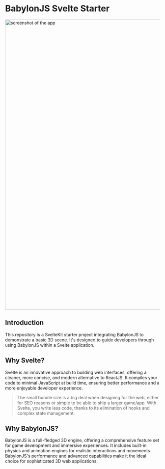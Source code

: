 # BabylonJS Svelte Starter

<img width="946" alt="screenshot of the app" src="https://github.com/feuersteiner/svelte-babylonjs-starter/assets/18667704/d50870a8-a8df-4aea-ae02-cd4bbab6b690">


## Introduction
This repository is a SvelteKit starter project integrating BabylonJS to demonstrate a basic 3D scene. It's designed to guide developers through using BabylonJS within a Svelte application.

## Why Svelte?
Svelte is an innovative approach to building web interfaces, offering a cleaner, more concise, and modern alternative to ReactJS. It compiles your code to minimal JavaScript at build time, ensuring better performance and a more enjoyable developer experience.
>The small bundle size is a big deal when designing for the web, either for SEO reasons or simple to be able to ship a larger game/app.
With Svelte, you write less code, thanks to its elimination of hooks and complex state management.

## Why BabylonJS?
BabylonJS is a full-fledged 3D engine, offering a comprehensive feature set for game development and immersive experiences. It includes built-in physics and animation engines for realistic interactions and movements. BabylonJS's performance and advanced capabilities make it the ideal choice for sophisticated 3D web applications.
